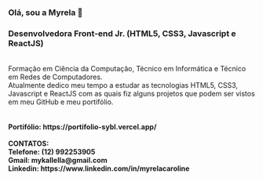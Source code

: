### Olá, sou a Myrela 👋
### Desenvolvedora Front-end Jr. (HTML5, CSS3, Javascript e ReactJS)
<br>
Formação em Ciência da Computação, Técnico em Informática e Técnico em
Redes de Computadores.
<br>
Atualmente dedico meu tempo a estudar as tecnologias HTML5, CSS3,
Javascript e ReactJS com as quais fiz alguns projetos que podem ser vistos em
meu GitHub e meu portifólio.
<br>
<br>

<br>
<strong>Portifólio: https://portifolio-sybl.vercel.app/</strong>
<br>
<br>
<strong>CONTATOS:</strong> 
<br>
<strong>Telefone: (12) 992253905</strong>
<br>
<strong>Gmail: mykallella@gmail.com</strong>
<br>
<strong>Linkedin: https://www.linkedin.com/in/myrelacaroline</strong>
<br>



